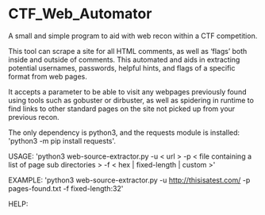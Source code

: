 # CTF_Web_Automator
A small and simple program to aid with web recon within a CTF competition.

This tool can scrape a site for all HTML comments, as well as ‘flags’ both inside and outside of comments. This automated and aids in extracting potential usernames, passwords, helpful hints, and flags of a specific format from web pages.

It accepts a parameter to be able to visit any webpages previously found using tools such as gobuster or dirbuster, as well as spidering in runtime to find links to other standard pages on the site not picked up from your previous recon. 

The only dependency is python3, and the requests module is installed: 'python3 -m pip install requests'.

USAGE: 
'python3 web-source-extractor.py -u < url > -p < file containing a list of page sub directories > -f < hex | fixed-length | custom >'

EXAMPLE:
'python3 web-source-extractor.py -u http://thisisatest.com/ -p pages-found.txt -f fixed-length:32'

HELP:



